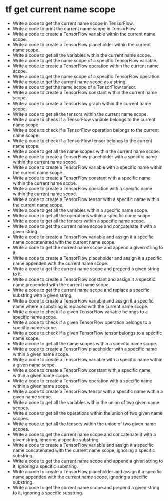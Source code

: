 # tf get current name scope

- Write a code to get the current name scope in TensorFlow.
- Write a code to print the current name scope in TensorFlow.
- Write a code to create a TensorFlow variable within the current name scope.
- Write a code to create a TensorFlow placeholder within the current name scope.
- Write a code to get all the variables within the current name scope.
- Write a code to get the name scope of a specific TensorFlow variable.
- Write a code to create a TensorFlow operation within the current name scope.
- Write a code to get the name scope of a specific TensorFlow operation.
- Write a code to get the current name scope as a string.
- Write a code to get the name scope of a TensorFlow tensor.
- Write a code to create a TensorFlow constant within the current name scope.
- Write a code to create a TensorFlow graph within the current name scope.
- Write a code to get all the tensors within the current name scope.
- Write a code to check if a TensorFlow variable belongs to the current name scope.
- Write a code to check if a TensorFlow operation belongs to the current name scope.
- Write a code to check if a TensorFlow tensor belongs to the current name scope.
- Write a code to get all the name scopes within the current name scope.
- Write a code to create a TensorFlow placeholder with a specific name within the current name scope.
- Write a code to create a TensorFlow variable with a specific name within the current name scope.
- Write a code to create a TensorFlow constant with a specific name within the current name scope.
- Write a code to create a TensorFlow operation with a specific name within the current name scope.
- Write a code to create a TensorFlow tensor with a specific name within the current name scope.
- Write a code to get all the variables within a specific name scope.
- Write a code to get all the operations within a specific name scope.
- Write a code to get all the tensors within a specific name scope.
- Write a code to get the current name scope and concatenate it with a given string.
- Write a code to create a TensorFlow variable and assign it a specific name concatenated with the current name scope.
- Write a code to get the current name scope and append a given string to it.
- Write a code to create a TensorFlow placeholder and assign it a specific name appended with the current name scope.
- Write a code to get the current name scope and prepend a given string to it.
- Write a code to create a TensorFlow constant and assign it a specific name prepended with the current name scope.
- Write a code to get the current name scope and replace a specific substring with a given string.
- Write a code to create a TensorFlow variable and assign it a specific name where a substring is replaced with the current name scope.
- Write a code to check if a given TensorFlow variable belongs to a specific name scope.
- Write a code to check if a given TensorFlow operation belongs to a specific name scope.
- Write a code to check if a given TensorFlow tensor belongs to a specific name scope.
- Write a code to get all the name scopes within a specific name scope.
- Write a code to create a TensorFlow placeholder with a specific name within a given name scope.
- Write a code to create a TensorFlow variable with a specific name within a given name scope.
- Write a code to create a TensorFlow constant with a specific name within a given name scope.
- Write a code to create a TensorFlow operation with a specific name within a given name scope.
- Write a code to create a TensorFlow tensor with a specific name within a given name scope.
- Write a code to get all the variables within the union of two given name scopes.
- Write a code to get all the operations within the union of two given name scopes.
- Write a code to get all the tensors within the union of two given name scopes.
- Write a code to get the current name scope and concatenate it with a given string, ignoring a specific substring.
- Write a code to create a TensorFlow variable and assign it a specific name concatenated with the current name scope, ignoring a specific substring.
- Write a code to get the current name scope and append a given string to it, ignoring a specific substring.
- Write a code to create a TensorFlow placeholder and assign it a specific name appended with the current name scope, ignoring a specific substring.
- Write a code to get the current name scope and prepend a given string to it, ignoring a specific substring.